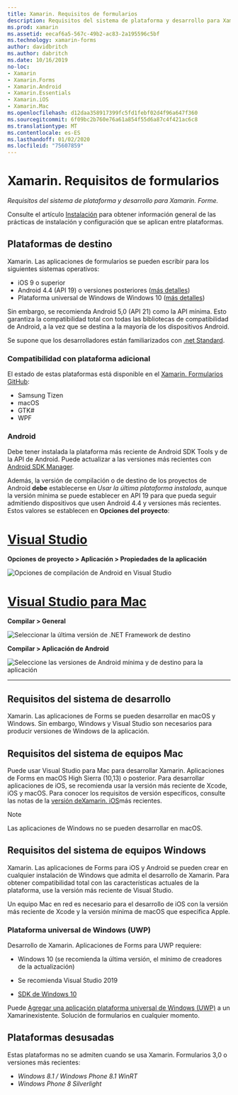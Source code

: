 ```yaml
---
title: Xamarin. Requisitos de formularios
description: Requisitos del sistema de plataforma y desarrollo para Xamarin. Forme.
ms.prod: xamarin
ms.assetid: eecaf6a5-567c-49b2-ac83-2a195596c5bf
ms.technology: xamarin-forms
author: davidbritch
ms.author: dabritch
ms.date: 10/16/2019
no-loc:
- Xamarin
- Xamarin.Forms
- Xamarin.Android
- Xamarin.Essentials
- Xamarin.iOS
- Xamarin.Mac
ms.openlocfilehash: d12daa358917399fc5fd1febf02d4f96a647f360
ms.sourcegitcommit: 6f09bc2b760e76a61a854f55d6a87c4f421ac6c8
ms.translationtype: MT
ms.contentlocale: es-ES
ms.lasthandoff: 01/02/2020
ms.locfileid: "75607859"
---
```

# <a name="opno-locxamarinforms-requirements"></a>Xamarin. Requisitos de formularios

_Requisitos del sistema de plataforma y desarrollo para Xamarin. Forme._

Consulte el artículo [Instalación](installation/index.md) para obtener información general de las prácticas de instalación y configuración que se aplican entre plataformas.

## <a name="target-platforms"></a>Plataformas de destino

Xamarin. Las aplicaciones de formularios se pueden escribir para los siguientes sistemas operativos:

- iOS 9 o superior
- Android 4.4 (API 19) o versiones posteriores ([más detalles](#android))
- Plataforma universal de Windows de Windows 10 ([más detalles](#windows10))

Sin embargo, se recomienda Android 5,0 (API 21) como la API mínima. Esto garantiza la compatibilidad total con todas las bibliotecas de compatibilidad de Android, a la vez que se destina a la mayoría de los dispositivos Android.

Se supone que los desarrolladores están familiarizados con [.net Standard](~/cross-platform/app-fundamentals/net-standard.md).

### <a name="additional-platform-support"></a>Compatibilidad con plataforma adicional

El estado de estas plataformas está disponible en el [Xamarin. Formularios GitHub](https://github.com/xamarin/Xamarin.Forms/wiki/Platform-Support):

- Samsung Tizen
- macOS
- GTK#
- WPF

### <a name="android"></a>Android

Debe tener instalada la plataforma más reciente de Android SDK Tools y de la API de Android. Puede actualizar a las versiones más recientes con [Android SDK Manager](~/android/get-started/installation/android-sdk.md).

Además, la versión de compilación o de destino de los proyectos de Android **debe** establecerse en *Usar la última plataforma instalada*, aunque la versión mínima se puede establecer en API 19 para que pueda seguir admitiendo dispositivos que usen Android 4.4 y versiones más recientes. Estos valores se establecen en **Opciones del proyecto**:

# <a name="visual-studiotabwindows"></a>[Visual Studio](#tab/windows)

**Opciones de proyecto > Aplicación > Propiedades de la aplicación**

![Opciones de compilación de Android en Visual Studio](requirements-images/options-android-vs-sml.png)

# <a name="visual-studio-for-mactabmacos"></a>[Visual Studio para Mac](#tab/macos)

**Compilar > General**

![Seleccionar la última versión de .NET Framework de destino](requirements-images/options-general-sml.png)

**Compilar > Aplicación de Android**

![Seleccione las versiones de Android mínima y de destino para la aplicación](requirements-images/options-android-sml.png)

-----

## <a name="development-system-requirements"></a>Requisitos del sistema de desarrollo

Xamarin. Las aplicaciones de Forms se pueden desarrollar en macOS y Windows. Sin embargo, Windows y Visual Studio son necesarios para producir versiones de Windows de la aplicación.

## <a name="mac-system-requirements"></a>Requisitos del sistema de equipos Mac

Puede usar Visual Studio para Mac para desarrollar Xamarin. Aplicaciones de Forms en macOS High Sierra (10,13) o posterior. Para desarrollar aplicaciones de iOS, se recomienda usar la versión más reciente de Xcode, iOS y macOS. Para conocer los requisitos de versión específicos, consulte las notas de la [versión deXamarin. iOS](/xamarin/ios/release-notes/)más recientes.

> [!NOTE]
> Las aplicaciones de Windows no se pueden desarrollar en macOS.

## <a name="windows-system-requirements"></a>Requisitos del sistema de equipos Windows

Xamarin. Las aplicaciones de Forms para iOS y Android se pueden crear en cualquier instalación de Windows que admita el desarrollo de Xamarin. Para obtener compatibilidad total con las características actuales de la plataforma, use la versión más reciente de Visual Studio. 

Un equipo Mac en red es necesario para el desarrollo de iOS con la versión más reciente de Xcode y la versión mínima de macOS que especifica Apple.

<a name="windows10" />

### <a name="universal-windows-platform-uwp"></a>Plataforma universal de Windows (UWP)

Desarrollo de Xamarin. Aplicaciones de Forms para UWP requiere:

- Windows 10 (se recomienda la última versión, el mínimo de creadores de la actualización)

- Se recomienda Visual Studio 2019

- [SDK de Windows 10](https://dev.windows.com/downloads/windows-10-sdk)

Puede [Agregar una aplicación plataforma universal de Windows (UWP)](~/xamarin-forms/platform/windows/installation/index.md) a un Xamarinexistente. Solución de formularios en cualquier momento.

## <a name="deprecated-platforms"></a>Plataformas desusadas

Estas plataformas no se admiten cuando se usa Xamarin. Formularios 3,0 o versiones más recientes:

- *Windows 8.1 / Windows Phone 8.1 WinRT*
- *Windows Phone 8 Silverlight*
